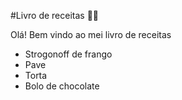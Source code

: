 #Livro de receitas 👨‍🍳️

Olá! Bem vindo ao mei livro de receitas 
 - Strogonoff de frango
 - Pave
 - Torta
 - Bolo de chocolate



